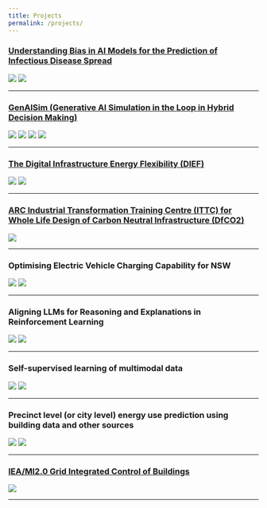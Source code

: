 ```yaml
---
title: Projects
permalink: /projects/
---
```


### [Understanding Bias in AI Models for the Prediction of Infectious Disease Spread](https://www.csiro.au/en/research/technology-space/ai/NSF-AI-Research)

<div class="project-snippets">
  <a href="https://arxiv.org/abs/2505.22692"><img src="{{site.baseurl}}/images/publications/blue.png"/></a>
  <a href="https://arxiv.org/abs/2506.09076"><img src="{{site.baseurl}}/images/publications/qri_genetic_distance.png"/></a>
</div>

<hr>

### [GenAISim (Generative AI Simulation in the Loop in Hybrid Decision Making)](https://www.admscentre.org.au/genaisim-simulation-in-the-loop-for-multi-stakeholder-interactions-with-generative-agents/)

<div class="project-snippets">
  <a href="https://dl.acm.org/doi/10.1145/3643514"><img src="{{site.baseurl}}/images/others/cruise new_share_Defense_Expo/Slide6.jpg"/></a>
  <a href="https://dl.acm.org/doi/abs/10.1145/3626772.3657840"><img src="{{site.baseurl}}/images/others/cruise new_share_Defense_Expo/Slide7.jpg"/></a>
  <a href="https://arxiv.org/abs/2410.20643"><img src="{{site.baseurl}}/images/others/urban_expo_nov2024/3llm4.jpg"/></a>
  <a href="https://dl.acm.org/doi/10.1145/3701716.3715201"><img src="{{site.baseurl}}/images/others/urban_expo/animation.gif"/></a>
</div>

<hr>

### [The Digital Infrastructure Energy Flexibility (DIEF)](https://www.csiro.au/en/news/All/News/2023/August/Smart-buildings-project-to-cut-emissions-and-electricity-costs-in-NSW)

<div class="project-snippets">
  <img src="{{site.baseurl}}/images/others/urban_expo_nov2024/4energy5.jpg"/>
  <a href="https://neurips.cc/virtual/2024/poster/97839"><img src="{{site.baseurl}}/images/others/urban_expo_nov2024/4energy6.jpg"/></a>
</div>

<hr>

### [ARC Industrial Transformation Training Centre (ITTC) for Whole Life Design of Carbon Neutral Infrastructure (DfCO2)](https://dfco2.org.au/program_4/)

<div class="project-snippets">
  <img src="{{site.baseurl}}/images/others/Slide Deck_Page_09_Image_0001.jpg"/>
</div>

<hr>

### Optimising Electric Vehicle Charging Capability for NSW

<div class="project-snippets">
  <a href="https://arxiv.org/abs/2504.13517"><img src="{{site.baseurl}}/images/others/urban_expo_nov2024/4energy8.jpg"/></a>
  <a href="{{site.baseurl}}/ev_project.html"><img src="{{site.baseurl}}/images/others/ev_demo.png"/></a>
</div>

<hr>

### Aligning LLMs for Reasoning and Explanations in Reinforcement Learning

<div class="project-snippets">
  <a href="https://arxiv.org/abs/2406.14214"><img src="{{site.baseurl}}/images/others/cruise new_share_Defense_Expo/Slide9.jpg"/></a>
  <a href="https://arxiv.org/abs/2505.19905"><img src="{{site.baseurl}}/images/publications/emac_plus.png"/></a>
</div>

<hr>

### Self-supervised learning of multimodal data

<div class="project-snippets">
  <a href="https://neurips.cc/virtual/2024/poster/97567"><img src="{{site.baseurl}}/images/others/cruise new_share_Defense_Expo/Slide12.jpg"/></a>
  <a href="https://arxiv.org/abs/2507.00469"><img src="{{site.baseurl}}/images/publications/bisecle.png"/></a>
</div>

<hr>

### Precinct level (or city level) energy use prediction using building data and other sources

<div class="project-snippets">
  <a href="https://dl.acm.org/doi/10.1145/3600100.3623726"><img src="{{site.baseurl}}/images/others/urban_expo_nov2024/4energy1.jpg"/></a>
  <a href="https://dl.acm.org/doi/10.1145/3600100.3623730"><img src="{{site.baseurl}}/images/others/urban_expo_nov2024/4energy2.jpg"/></a>
</div>

<hr>

### [IEA/MI2.0 Grid Integrated Control of Buildings](https://research.csiro.au/dch/projects/icirn/)

<div class="project-snippets">
  <img src="{{site.baseurl}}/images/others/Slide Deck_Page_08_Image_0001.jpg"/>
</div>

<hr>